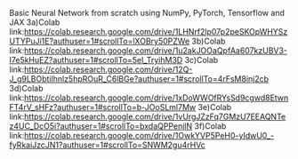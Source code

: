 Basic Neural Network from scratch using NumPy, PyTorch, Tensorflow and JAX 
3a)Colab link:https://colab.research.google.com/drive/1LHNrf2lp07p2peSKOpWHYSzUTYPuJi1E?authuser=1#scrollTo=lXOBry50PZWe
3b)Colab link:https://colab.research.google.com/drive/1u2akJOOaQpfAa607kzUBV3-I7e5kHuEZ?authuser=1#scrollTo=5el_TryihM3D
3c)Colab link:https://colab.research.google.com/drive/12Q-J_g9LBObtilhnlz5hpROuR_C6lBGe?authuser=1#scrollTo=4rFsM8inj2cb
3d)Colab link:https://colab.research.google.com/drive/1xDoWWOfRYsSd9cgwd8EtwnFT4rV_sHFz?authuser=1#scrollTo=b-JOoSLml7Mw
3e)Colab link:https://colab.research.google.com/drive/1vUrgJZzFq7GMzU7EEAQNTez4UC_DcO5i?authuser=1#scrollTo=bxdaQPPenjlN
3f)Colab link:https://colab.research.google.com/drive/1OwkYVP5PeH0-yIdwU0_-fyRkaiJzcJN1?authuser=1#scrollTo=SNWM2gu4rHVc

